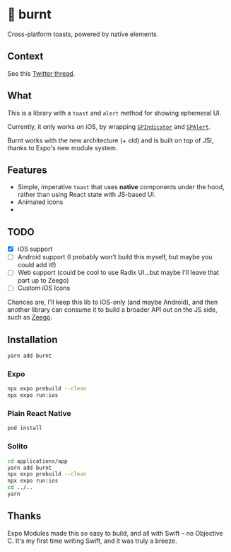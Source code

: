 # 🍞 burnt

Cross-platform toasts, powered by native elements.

## Context

See this [Twitter thread](https://twitter.com/FernandoTheRojo/status/1592923529644625920).

## What

This is a library with a `toast` and `alert` method for showing ephemeral UI. 

Currently, it only works on iOS, by wrapping [`SPIndicator`](https://github.com/ivanvorobei/SPIndicator) and [`SPAlert`](https://github.com/ivanvorobei/SPAlert).

Burnt works with the new architecture (+ old) and is built on top of JSI, thanks to Expo's new module system.

## Features

- Simple, imperative `toast` that uses **native** components under the hood, rather than using React state with JS-based UI.
- Animated icons
- 

## TODO

- [x] iOS support
- [ ] Android support (I probably won't build this myself, but maybe you could add it!)
- [ ] Web support (could be cool to use Radix UI...but maybe I'll leave that part up to Zeego)
- [ ] Custom iOS Icons

Chances are, I'll keep this lib to iOS-only (and maybe Android), and then another library can consume it to build a broader API out on the JS side, such as [Zeego](https://zeego.dev).


## Installation

```sh
yarn add burnt
```

### Expo

```sh
npx expo prebuild --clean
npx expo run:ios
```

### Plain React Native

```sh
pod install
```

### Solito

```sh
cd applications/app
yarn add burnt
npx expo prebuild --clean
npx expo run:ios
cd ../..
yarn
```

## Thanks

Expo Modules made this so easy to build, and all with Swift – no Objective C. It's my first time writing Swift, and it was truly a breeze.

